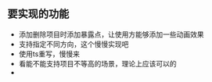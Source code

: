 ## 要实现的功能
- 添加删除项目时添加暴露点，让使用方能够添加一些动画效果
- 支持指定不同方向，这个慢慢实现吧
- 使用ts重写，慢慢来
- 看能不能支持项目不等高的场景，理论上应该可以的
- 